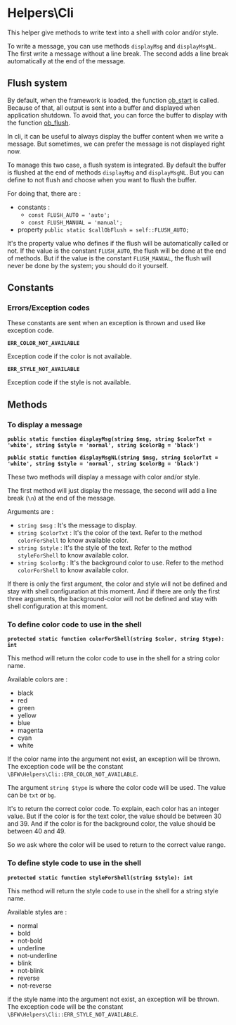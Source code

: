 # Helpers\Cli

This helper give methods to write text into a shell with color and/or style.

To write a message, you can use methods `displayMsg` and `displayMsgNL`.
The first write a message without a line break. The second adds a line break automatically at the end of the message.

## Flush system

By default, when the framework is loaded, the function [ob_start](http://php.net/manual/en/function.ob-start.php) is called.
Because of that, all output is sent into a buffer and displayed when application shutdown.
To avoid that, you can force the buffer to display with the function [ob_flush](http://php.net/manual/en/function.ob-flush.php).

In cli, it can be useful to always display the buffer content when we write a message.
But sometimes, we can prefer the message is not displayed right now.

To manage this two case, a flush system is integrated.
By default the buffer is flushed at the end of methods `displayMsg` and `displayMsgNL`.
But you can define to not flush and choose when you want to flush the buffer.

For doing that, there are :
* constants :
  * `const FLUSH_AUTO = 'auto';`
  * `const FLUSH_MANUAL = 'manual';`
* property `public static $callObFlush = self::FLUSH_AUTO;`

It's the property value who defines if the flush will be automatically called or not.
If the value is the constant `FLUSH_AUTO`, the flush will be done at the end of methods.
But if the value is the constant `FLUSH_MANUAL`, the flush will never be done by the system; you should do it yourself.

## Constants

### Errors/Exception codes

These constants are sent when an exception is thrown and used like exception code.

__`ERR_COLOR_NOT_AVAILABLE`__

Exception code if the color is not available.

__`ERR_STYLE_NOT_AVAILABLE`__

Exception code if the style is not available.

## Methods

### To display a message

__`public static function displayMsg(string $msg, string $colorTxt = 'white', string $style = 'normal', string $colorBg = 'black')`__

__`public static function displayMsgNL(string $msg, string $colorTxt = 'white', string $style = 'normal', string $colorBg = 'black')`__

These two methods will display a message with color and/or style.

The first method will just display the message, the second will add a line break (`\n`) at the end of the message.

Arguments are :
* `string $msg` : It's the message to display.
* `string $colorTxt` : It's the color of the text. Refer to the method `colorForShell` to know available color.
* `string $style` : It's the style of the text. Refer to the method `styleForShell` to know available color.
* `string $colorBg` : It's the background color to use. Refer to the method `colorForShell` to know available color.

If there is only the first argument, the color and style will not be defined and stay with shell configuration at this moment.
And if there are only the first three arguments, the background-color will not be defined and stay with shell configuration at this moment.

### To define color code to use in the shell

__`protected static function colorForShell(string $color, string $type): int`__

This method will return the color code to use in the shell for a string color name.

Available colors are :
* black
* red
* green
* yellow
* blue
* magenta
* cyan
* white

If the color name into the argument not exist, an exception will be thrown.
The exception code will be the constant `\BFW\Helpers\Cli::ERR_COLOR_NOT_AVAILABLE`.

The argument `string $type` is where the color code will be used.
The value can be `txt` or `bg`.

It's to return the correct color code.
To explain, each color has an integer value.
But if the color is for the text color, the value should be between 30 and 39.
And if the color is for the background color, the value should be between 40 and 49.

So we ask where the color will be used to return to the correct value range.

### To define style code to use in the shell

__`protected static function styleForShell(string $style): int`__

This method will return the style code to use in the shell for a string style name.

Available styles are :
* normal
* bold
* not-bold
* underline
* not-underline
* blink
* not-blink
* reverse
* not-reverse

if the style name into the argument not exist, an exception will be thrown.
The exception code will be the constant `\BFW\Helpers\Cli::ERR_STYLE_NOT_AVAILABLE`.
